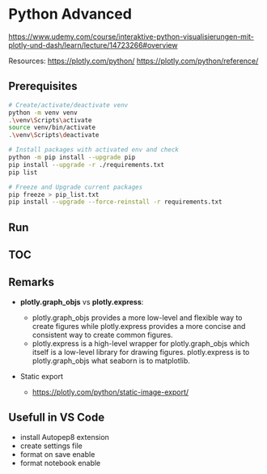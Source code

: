 # Python Advanced

<https://www.udemy.com/course/interaktive-python-visualisierungen-mit-plotly-und-dash/learn/lecture/14723266#overview>

Resources:
<https://plotly.com/python/>
<https://plotly.com/python/reference/>

## Prerequisites

```bash
# Create/activate/deactivate venv
python -m venv venv
.\venv\Scripts\activate
source venv/bin/activate
.\venv\Scripts\deactivate

# Install packages with activated env and check
python -m pip install --upgrade pip
pip install --upgrade -r ./requirements.txt 
pip list

# Freeze and Upgrade current packages  
pip freeze > pip_list.txt   
pip install --upgrade --force-reinstall -r requirements.txt
```

## Run

## TOC

## Remarks

- **plotly.graph_objs** vs **plotly.express**:
  - plotly.graph_objs provides a more low-level and flexible way to create figures while plotly.express provides a more concise and consistent way to create common figures.
  - plotly.express is a high-level wrapper for plotly.graph_objs which itself is a low-level library for drawing figures. plotly.express is to plotly.graph_objs what seaborn is to matplotlib.

- Static export
  - <https://plotly.com/python/static-image-export/>

## Usefull in VS Code

- install Autopep8 extension
- create settings file
- format on save enable
- format notebook enable
